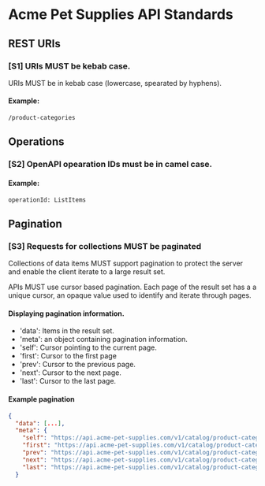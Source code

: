 # Acme Pet Supplies API Standards

## REST URIs 
### [S1] URIs MUST be kebab case. 
URIs MUST be in kebab case (lowercase, spearated by hyphens). 
#### Example:
`/product-categories`

## Operations
### [S2] OpenAPI opearation IDs must be in camel case. 
#### Example:
`operationId: ListItems`



## Pagination
### [S3] Requests for collections MUST be paginated
Collections of data items MUST support pagination to protect the server and enable the client iterate to a large result set. 

APIs MUST use cursor based pagination. Each page of the result set has a a unique cursor, an opaque value used to identify and iterate through pages. 

#### Displaying pagination information. 
- 'data': Items in the result set. 
- 'meta': an object containing pagination information.
- 'self': Cursor pointing to the current page.
- 'first': Cursor to the first page
- 'prev': Cursor to the previous page.
- 'next': Cursor to the next page.
- 'last': Cursor to the last page.

#### Example pagination
```json
{
  "data": [...],
  "meta": {
    "self": "https://api.acme-pet-supplies.com/v1/catalog/product-categories?cursor=<current-page>",
    "first": "https://api.acme-pet-supplies.com/v1/catalog/product-categories?cursor=<first-page>",
    "prev": "https://api.acme-pet-supplies.com/v1/catalog/product-categories?cursor=<previous-page>",
    "next": "https://api.acme-pet-supplies.com/v1/catalog/product-categories?cursor=<next-page>",
    "last": "https://api.acme-pet-supplies.com/v1/catalog/product-categories?cursor=<last-page>"
  }
```

